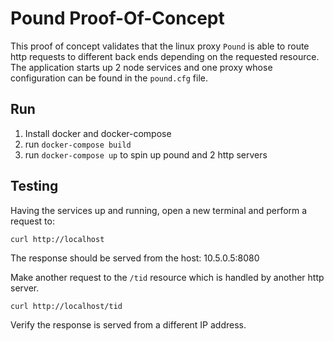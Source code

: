 # Pound Proof-Of-Concept

This proof of concept validates that the linux proxy `Pound` is able to route http requests to different back ends depending on the requested resource. The application starts up 2 node services and one proxy whose configuration can be found in the `pound.cfg` file.

## Run

1. Install docker and docker-compose
2. run `docker-compose build` 
3. run `docker-compose up` to spin up pound and 2 http servers


## Testing

Having the services up and running, open a new terminal and perform a request to:

```
curl http://localhost
```

The response should be served from the host: 10.5.0.5:8080
      

Make another request to the `/tid` resource  which is handled by another http server.

```
curl http://localhost/tid
```

Verify the response is served from a different IP address.
